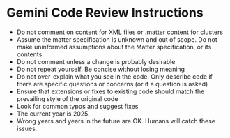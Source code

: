 # Gemini Code Review Instructions

- Do not comment on content for XML files or .matter content for clusters
- Assume the matter specification is unknown and out of scope. Do not make uninformed assumptions about the Matter specification, or its contents.
- Do not comment unless a change is probably desirable 
- Do not repeat yourself. Be concise without losing meaning
- Do not over-explain what you see in the code. Only describe code if there are specific questions or concerns (or if a question is asked)
- Ensure that extensions or fixes to existing code should match the prevailing style of the original code
- Look for common typos and suggest fixes
- The current year is 2025.
- Wrong years and years in the future are OK. Humans will catch these issues.